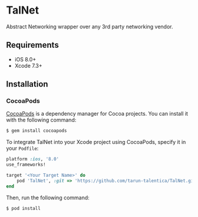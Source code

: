 # TalNet
Abstract Networking wrapper over any 3rd party networking vendor.

## Requirements

- iOS 8.0+
- Xcode 7.3+

## Installation

### CocoaPods

[CocoaPods](http://cocoapods.org) is a dependency manager for Cocoa projects. You can install it with the following command:

```bash
$ gem install cocoapods
```

To integrate TalNet into your Xcode project using CocoaPods, specify it in your `Podfile`:

```ruby
platform :ios, '8.0'
use_frameworks!

target '<Your Target Name>' do
    pod 'TalNet', :git => 'https://github.com/tarun-talentica/TalNet.git' 
end
```

Then, run the following command:

```bash
$ pod install
```
